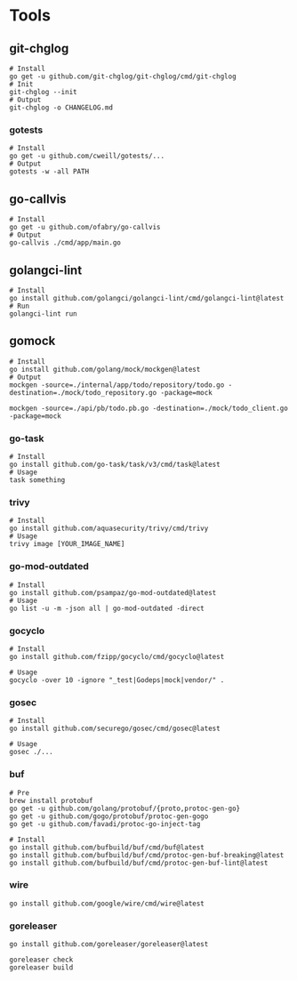 # Tools

## git-chglog

```shell
# Install
go get -u github.com/git-chglog/git-chglog/cmd/git-chglog
# Init
git-chglog --init
# Output 
git-chglog -o CHANGELOG.md
```

### gotests

```shell
# Install
go get -u github.com/cweill/gotests/...
# Output
gotests -w -all PATH
```

## go-callvis

```shell
# Install
go get -u github.com/ofabry/go-callvis
# Output
go-callvis ./cmd/app/main.go
```

## golangci-lint

```shell
# Install
go install github.com/golangci/golangci-lint/cmd/golangci-lint@latest
# Run
golangci-lint run
```

## gomock

```shell
# Install
go install github.com/golang/mock/mockgen@latest
# Output
mockgen -source=./internal/app/todo/repository/todo.go -destination=./mock/todo_repository.go -package=mock

mockgen -source=./api/pb/todo.pb.go -destination=./mock/todo_client.go -package=mock
```

### go-task

```shell
# Install
go install github.com/go-task/task/v3/cmd/task@latest
# Usage
task something
```

### trivy

```shell
# Install
go install github.com/aquasecurity/trivy/cmd/trivy
# Usage
trivy image [YOUR_IMAGE_NAME]
```

### go-mod-outdated

```shell
# Install
go install github.com/psampaz/go-mod-outdated@latest
# Usage
go list -u -m -json all | go-mod-outdated -direct
```

### gocyclo

```shell
# Install
go install github.com/fzipp/gocyclo/cmd/gocyclo@latest

# Usage
gocyclo -over 10 -ignore "_test|Godeps|mock|vendor/" .
```

### gosec

```shell
# Install
go install github.com/securego/gosec/cmd/gosec@latest

# Usage
gosec ./...
```

### buf

```shell
# Pre
brew install protobuf
go get -u github.com/golang/protobuf/{proto,protoc-gen-go}
go get -u github.com/gogo/protobuf/protoc-gen-gogo
go get -u github.com/favadi/protoc-go-inject-tag

# Install
go install github.com/bufbuild/buf/cmd/buf@latest
go install github.com/bufbuild/buf/cmd/protoc-gen-buf-breaking@latest 
go install github.com/bufbuild/buf/cmd/protoc-gen-buf-lint@latest
```

### wire

```shell
go install github.com/google/wire/cmd/wire@latest
```

### goreleaser

```shell
go install github.com/goreleaser/goreleaser@latest

goreleaser check
goreleaser build
```